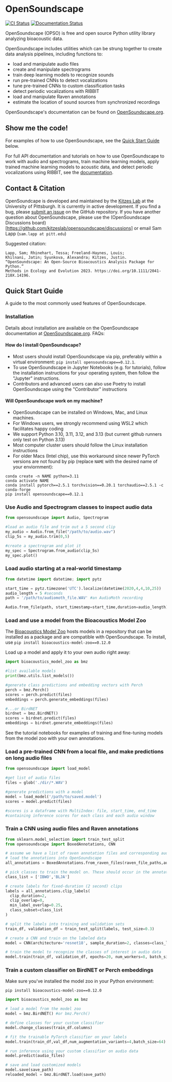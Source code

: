 # OpenSoundscape

[![CI Status](https://github.com/kitzeslab/opensoundscape/workflows/CI/badge.svg)](https://github.com/kitzeslab/opensoundscape/actions?query=workflow%3ACI)
[![Documentation Status](https://readthedocs.org/projects/opensoundscape/badge/?version=latest)](http://opensoundscape.org/en/latest/?badge=latest)

OpenSoundscape (OPSO) is free and open source Python utility library analyzing bioacoustic data. 

OpenSoundscape includes utilities which can be strung together to create data analysis pipelines, including functions to:

* load and manipulate audio files
* create and manipulate spectrograms
* train deep learning models to recognize sounds
* run pre-trained CNNs to detect vocalizations
* tune pre-trained CNNs to custom classification tasks
* detect periodic vocalizations with RIBBIT
* load and manipulate Raven annotations
* estimate the location of sound sources from synchronized recordings


OpenSoundscape's documentation can be found on [OpenSoundscape.org](https://opensoundscape.org).

## Show me the code!

For examples of how to use OpenSoundscape, see the [Quick Start Guide](#quick-start-guide) below.

For full API documentation and tutorials on how to use OpenSoundscape to work with audio and spectrograms, train machine learning models, apply trained machine learning models to acoustic data, and detect periodic vocalizations using RIBBIT, see the [documentation](http://opensoundscape.org).


## Contact & Citation

OpenSoundcape is developed and maintained by the [Kitzes Lab](http://www.kitzeslab.org/) at the University of Pittsburgh. It is currently in active development. If you find a bug, please [submit an issue](https://github.com/kitzeslab/opensoundscape/issues) on the GitHub repository. If you have another question about OpenSoundscape, please use the (OpenSoundscape Discussions board)[https://github.com/kitzeslab/opensoundscape/discussions] or email Sam Lapp (`sam.lapp at pitt.edu`)


Suggested citation:

    Lapp, Sam; Rhinehart, Tessa; Freeland-Haynes, Louis; 
    Khilnani, Jatin; Syunkova, Alexandra; Kitzes, Justin. 
    “OpenSoundscape: An Open-Source Bioacoustics Analysis Package for Python.” 
    Methods in Ecology and Evolution 2023. https://doi.org/10.1111/2041-210X.14196.


## Quick Start Guide

A guide to the most commonly used features of OpenSoundscape.


### Installation

Details about installation are available on the OpenSoundscape documentation at [OpenSoundscape.org](https://opensoundscape.org). FAQs:

#### How do I install OpenSoundscape?

* Most users should install OpenSoundscape via pip, preferably within a virtual environment: `pip install opensoundscape==0.12.1`. 
* To use OpenSoundscape in Jupyter Notebooks (e.g. for tutorials), follow the installation instructions for your operating system, then follow the "Jupyter" instructions.
* Contributors and advanced users can also use Poetry to install OpenSoundscape using the "Contributor" instructions

#### Will OpenSoundscape work on my machine?

* OpenSoundscape can be installed on Windows, Mac, and Linux machines.
* For Windows users, we strongly recommend using WSL2 which facilitates happy coding
* We support Python 3.10, 3.11, 3.12, and 3.13 (but current github runners only test on Python 3.13)
* Most computer cluster users should follow the Linux installation instructions
* For older Macs (Intel chip), use this workaround since newer PyTorch versions are not found by pip (replace `NAME` with the desired name of your enviornment):

```
conda create -n NAME python=3.11
conda activate NAME
conda install pytorch==2.5.1 torchvision==0.20.1 torchaudio==2.5.1 -c conda-forge
pip install opensoundscape==0.12.1
```

### Use Audio and Spectrogram classes to inspect audio data
```python
from opensoundscape import Audio, Spectrogram

#load an audio file and trim out a 5 second clip
my_audio = Audio.from_file("/path/to/audio.wav")
clip_5s = my_audio.trim(0,5)

#create a spectrogram and plot it
my_spec = Spectrogram.from_audio(clip_5s)
my_spec.plot()
```

### Load audio starting at a real-world timestamp
```python
from datetime import datetime; import pytz

start_time = pytz.timezone('UTC').localize(datetime(2020,4,4,10,25))
audio_length = 5 #seconds  
path = '/path/to/audiomoth_file.WAV' #an AudioMoth recording

Audio.from_file(path, start_timestamp=start_time,duration=audio_length)
```

### Load and use a model from the Bioacoustics Model Zoo
The [Bioacoustics Model Zoo](https://github.com/kitzeslab/bioacoustics-model-zoo) hosts models in a repository that can be installed as a package and are compatible with OpenSoundscape. To install, use
`pip install bioacoustics-model-zoo==0.12.0`

Load up a model and apply it to your own audio right away:

```python
import bioacoustics_model_zoo as bmz

#list available models
print(bmz.utils.list_models())

#generate class predictions and embedding vectors with Perch
perch = bmz.Perch()
scores = perch.predict(files)
embeddings = perch.generate_embeddings(files)

#...or BirdNET
birdnet = bmz.BirdNET()
scores = birdnet.predict(files)
embeddings = birdnet.generate_embeddings(files)
```

See the tutorial notebooks for examples of training and fine-tuning models from the model zoo with your own annotations. 

### Load a pre-trained CNN from a local file, and make predictions on long audio files
```python
from opensoundscape import load_model

#get list of audio files
files = glob('./dir/*.WAV')

#generate predictions with a model
model = load_model('/path/to/saved.model')
scores = model.predict(files)

#scores is a dataframe with MultiIndex: file, start_time, end_time
#containing inference scores for each class and each audio window
```

### Train a CNN using audio files and Raven annotations 
```python
from sklearn.model_selection import train_test_split
from opensoundscape import BoxedAnnotations, CNN

# assume we have a list of raven annotation files and corresponding audio files
# load the annotations into OpenSoundscape
all_annotations = BoxedAnnotations.from_raven_files(raven_file_paths,audio_file_paths)

# pick classes to train the model on. These should occur in the annotated data
class_list = ['IBWO','BLJA']

# create labels for fixed-duration (2 second) clips 
labels = all_annotations.clip_labels(
  clip_duration=2,
  clip_overlap=0,
  min_label_overlap=0.25,
  class_subset=class_list
)

# split the labels into training and validation sets
train_df, validation_df = train_test_split(labels, test_size=0.3)

# create a CNN and train on the labeled data
model = CNN(architecture='resnet18', sample_duration=2, classes=class_list)

# train the model to recognize the classes of interest in audio data
model.train(train_df, validation_df, epochs=20, num_workers=8, batch_size=256)
```

### Train a custom classifier on BirdNET or Perch embeddings

Make sure you've installed the model zoo in your Python environment:

`pip install bioacoustics-model-zoo==0.12.0`

```python
import bioacoustics_model_zoo as bmz

# load a model from the model zoo
model = bmz.BirdNET() #or bmz.Perch()

# define classes for your custom classifier
model.change_classes(train_df.columns)

# fit the trainable PyTorch classifier on your labels
model.train(train_df,val_df,num_augmentation_variants=4,batch_size=64)

# run inference using your custom classifier on audio data
model.predict(audio_files)

# save and load customized models
model.save(save_path)
reloaded_model = bmz.BirdNET.load(save_path)
```
